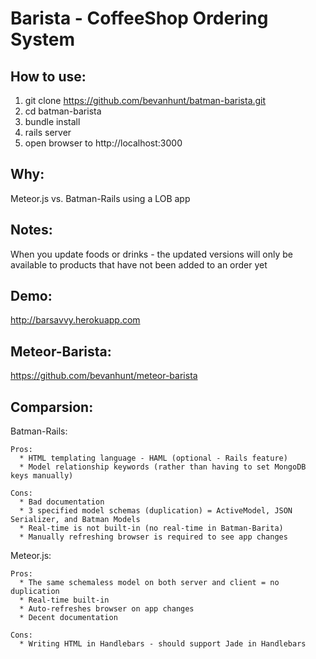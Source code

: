 # Barista - CoffeeShop Ordering System
## How to use:
  1. git clone https://github.com/bevanhunt/batman-barista.git
  2. cd batman-barista
  3. bundle install
  4. rails server
  5. open browser to http://localhost:3000

## Why:
  Meteor.js vs. Batman-Rails using a LOB app

## Notes: 
  When you update foods or drinks - the updated versions will only be available to products that have not been added to an order yet

## Demo:
  http://barsavvy.herokuapp.com

## Meteor-Barista:
  https://github.com/bevanhunt/meteor-barista

## Comparsion:
  Batman-Rails:
    
    Pros:
      * HTML templating language - HAML (optional - Rails feature)
      * Model relationship keywords (rather than having to set MongoDB keys manually)

    Cons: 
      * Bad documentation 
      * 3 specified model schemas (duplication) = ActiveModel, JSON Serializer, and Batman Models
      * Real-time is not built-in (no real-time in Batman-Barita)
      * Manually refreshing browser is required to see app changes
  
  Meteor.js:
  
    Pros:
      * The same schemaless model on both server and client = no duplication 
      * Real-time built-in 
      * Auto-refreshes browser on app changes 
      * Decent documentation
  
    Cons:
      * Writing HTML in Handlebars - should support Jade in Handlebars